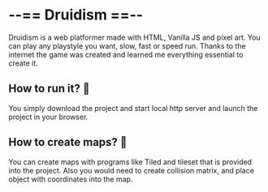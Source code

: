 # --== Druidism ==--

Druidism is a web platformer made with HTML, Vanilla JS and pixel art. You can play any playstyle you want, slow, fast or speed run. Thanks to the internet the game was created and learned me everything essential to create it.

## How to run it? :rocket:

You simply download the project and start local http server and launch the project in your browser.

## How to create maps? :scroll:

You can create maps with programs like Tiled and tileset that is provided into the project. Also you would need to create collision matrix, and place object with coordinates into the map.